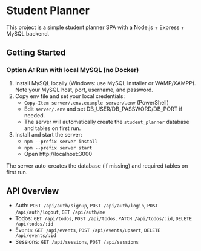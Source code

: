 # Student Planner

This project is a simple student planner SPA with a Node.js + Express + MySQL backend.

## Getting Started

### Option A: Run with local MySQL (no Docker)
1. Install MySQL locally (Windows: use MySQL Installer or WAMP/XAMPP). Note your MySQL host, port, username, and password.
2. Copy env file and set your local credentials:
   - `Copy-Item server/.env.example server/.env` (PowerShell)
   - Edit `server/.env` and set DB_USER/DB_PASSWORD/DB_PORT if needed.
   - The server will automatically create the `student_planner` database and tables on first run.
3. Install and start the server:
   - `npm --prefix server install`
   - `npm --prefix server start`
   - Open http://localhost:3000

The server auto-creates the database (if missing) and required tables on first run.

## API Overview
- Auth: `POST /api/auth/signup`, `POST /api/auth/login`, `POST /api/auth/logout`, `GET /api/auth/me`
- Todos: `GET /api/todos`, `POST /api/todos`, `PATCH /api/todos/:id`, `DELETE /api/todos/:id`
- Events: `GET /api/events`, `POST /api/events/upsert`, `DELETE /api/events/:id`
- Sessions: `GET /api/sessions`, `POST /api/sessions`
